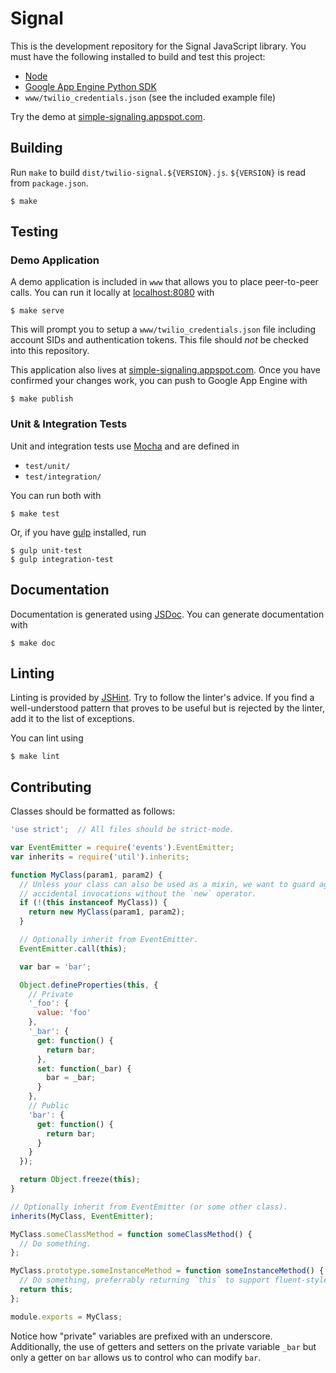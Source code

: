 Signal
======

This is the development repository for the Signal JavaScript library. You must have the following installed to build and test this project:

- [Node](http://nodejs.org/)
- [Google App Engine Python SDK](https://storage.googleapis.com/appengine-sdks/featured/GoogleAppEngineLauncher-1.9.17.dmg)
- `www/twilio_credentials.json` (see the included example file)

Try the demo at [simple-signaling.appspot.com](http://simple-signaling.appspot.com).

Building
--------

Run `make` to build `dist/twilio-signal.${VERSION}.js`. `${VERSION}` is read from `package.json`.

```
$ make
```

Testing
-------

### Demo Application

A demo application is included in `www` that allows you to place peer-to-peer calls. You can run it locally at [localhost:8080](http://localhost:8080) with

```
$ make serve
```

This will prompt you to setup a `www/twilio_credentials.json` file including account SIDs and authentication tokens. This file should _not_ be checked into this repository.

This application also lives at [simple-signaling.appspot.com](http://simple-signaling.appspot.com). Once you have confirmed your changes work, you can push to Google App Engine with

```
$ make publish
```

### Unit & Integration Tests

Unit and integration tests use [Mocha](http://mochajs.org/) and are defined in

- `test/unit/`
- `test/integration/`

You can run both with

```
$ make test
```

Or, if you have [gulp](http://gulpjs.com/) installed, run

```
$ gulp unit-test
$ gulp integration-test
```

Documentation
-------------

Documentation is generated using [JSDoc](http://usejsdoc.org/). You can generate documentation with

```
$ make doc
```

Linting
-------

Linting is provided by [JSHint](https://github.com/jshint/jshint/). Try to follow the linter's advice. If you find a well-understood pattern that proves to be useful but is rejected by the linter, add it to the list of exceptions.

You can lint using

```
$ make lint
```

Contributing
------------

Classes should be formatted as follows:

```javascript
'use strict';  // All files should be strict-mode.

var EventEmitter = require('events').EventEmitter;
var inherits = require('util').inherits;

function MyClass(param1, param2) {
  // Unless your class can also be used as a mixin, we want to guard against
  // accidental invocations without the `new` operator.
  if (!(this instanceof MyClass)) {
    return new MyClass(param1, param2);
  }

  // Optionally inherit from EventEmitter.
  EventEmitter.call(this);

  var bar = 'bar';

  Object.defineProperties(this, {
    // Private
    '_foo': {
      value: 'foo'
    },
    '_bar': {
      get: function() {
        return bar;
      },
      set: function(_bar) {
        bar = _bar;
      }
    },
    // Public
    'bar': {
      get: function() {
        return bar;
      }
    }
  });

  return Object.freeze(this);
}

// Optionally inherit from EventEmitter (or some other class).
inherits(MyClass, EventEmitter);

MyClass.someClassMethod = function someClassMethod() {
  // Do something.
};

MyClass.prototype.someInstanceMethod = function someInstanceMethod() {
  // Do something, preferrably returning `this` to support fluent-style.
  return this;
};

module.exports = MyClass;
```

Notice how "private" variables are prefixed with an underscore. Additionally, the use of getters and setters on the private variable `_bar` but only a getter on `bar` allows us to control who can modify `bar`.
